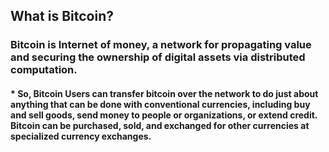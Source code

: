 ## What is Bitcoin?
### Bitcoin is Internet of money, a network for propagating value and securing the ownership of digital assets via distributed computation. 
#### * So, Bitcoin Users can transfer bitcoin over the network to do just about anything that can be done with conventional currencies, including buy and sell goods, send money to people or organizations, or extend credit. Bitcoin can be purchased, sold, and exchanged for other currencies at specialized currency exchanges.
